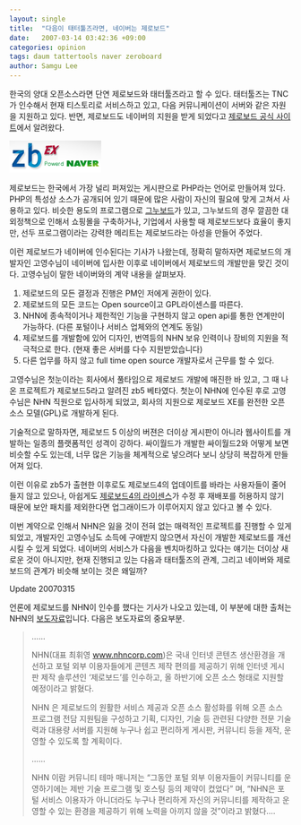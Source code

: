 ```yaml
---
layout: single
title:  "다음이 태터툴즈라면, 네이버는 제로보드"
date:   2007-03-14 03:42:36 +09:00
categories: opinion
tags: daum tattertools naver zeroboard
author: Samgu Lee
---
```

한국의 양대 오픈소스라면 단연 제로보드와 태터툴즈라고 할 수 있다. 태터툴즈는 TNC가 인수해서 현재 티스토리로 서비스하고 있고, 다음 커뮤니케이션이 서버와 같은 자원을 지원하고 있다. 반면, 제로보드도 네이버의 지원을 받게 되었다고 [제로보드 공식 사이트](http://www.nzeo.com/bbs/zboard.php?id=main_notice&amp;no=198)에서 알려왔다.

![NHN이 지원하는 제로보드](/assets/zeroboard-and-naver.gif)

제로보드는 한국에서 가장 널리 퍼져있는 게시판으로 PHP라는 언어로 만들어져 있다. PHP의 특성상 소스가 공개되어 있기 때문에 많은 사람이 자신의 필요에 맞게 고쳐서 사용하고 있다. 비슷한 용도의 프로그램으로 [그누보드](http://www.sir.co.kr/gnuboard4.php)가 있고, 그누보드의 경우 깔끔한 대외정책으로 인해서 쇼핑몰을 구축하거나, 기업에서 사용할 때 제로보드보다 효율이 좋지만, 선두 프로그램이라는 강력한 메리트는 제로보드라는 아성을 만들어 주었다.

이런 제로보드가 네이버에 인수된다는 기사가 나왔는데, 정확히 말하자면 제로보드의 개발자인 고영수님이 네이버에 입사한 이후로 네이버에서 제로보드의 개발만을 맞긴 것이다. 고영수님이 말한 네이버와의 계약 내용을 살펴보자.

1. 제로보드의 모든 결정과 진행은 PM인 저에게 권한이 있다.
2. 제로보드의 모든 코드는 Open source이고 GPL라이센스를 따른다.
3. NHN에 종속적이거나 제한적인 기능을 구현하지 않고 open api를 통한 연계만이 가능하다. (다른 포털이나 서비스 업체와의 연계도 동일)
4. 제로보드를 개발함에 있어 디자인, 번역등의 NHN 보유 인력이나 장비의 지원을 적극적으로 한다. (현재 좋은 서버를 다수 지원받았습니다)
5. 다른 업무를 하지 않고 full time open source 개발자로서 근무를 할 수 있다.

고영수님은 첫눈이라는 회사에서 풀타임으로 제로보드 개발에 매진한 바 있고, 그 때 나온 프로젝트가 제로보드5라고 알려진 zb5 베타였다. 첫눈이 NHN에 인수된 후로 고영수님은 NHN 직원으로 입사하게 되었고, 회사의 지원으로 제로보드 XE를 완전한 오픈소스 모델(GPL)로 개발하게 된다.

기술적으로 말하자면, 제로보드 5 이상의 버젼은 더이상 게시판이 아니라 웹사이트를 개발하는 일종의 플랫폼적인 성격이 강하다. 싸이월드가 개발한 싸이월드2와 어떻게 보면 비슷할 수도 있는데, 너무 많은 기능을 체계적으로 넣으려다 보니 상당히 복잡하게 만들어져 있다.

이런 이유로 zb5가 출현한 이후로도 제로보드4의 업데이트를 바라는 사용자들이 줄어들지 않고 있으나, 아쉽게도 [제로보드4의 라이센스](http://www.nzeo.com/manual/about_license.html)가 수정 후 재배포를 허용하지 않기 때문에 보안 패치를 제외한다면 업그래이드가 이루어지지 않고 있다고 볼 수 있다.

이번 계약으로 인해서 NHN은 잃을 것이 전혀 없는 매력적인 프로젝트를 진행할 수 있게 되었고, 개발자인 고영수님도 소득에 구애받지 않으면서 자신이 개발한 제로보드를 개선시킬 수 있게 되었다. 네이버의 서비스가 다음을 벤치마킹하고 있다는 얘기는 더이상 새로운 것이 아니지만, 현재 진행되고 있는 다음과 태터툴즈의 관계, 그리고 네이버와 제로보드의 관계가 비슷해 보이는 것은 왜일까?

Update 20070315

언론에 제로보드를 NHN이 인수를 했다는 기사가 나오고 있는데, 이 부분에 대한 출처는 NHN의 [보도자료](http://app.yonhapnews.co.kr/yna/basic/article/Press/YIBW_showPress.aspx?contents_id=RPR20070314009500353)입니다. 다음은 보도자료의 중요부분.
>
> ......
>
> NHN(대표 최휘영 www.nhncorp.com)은 국내 인터넷 콘텐츠 생산환경을 개선하고 포털 외부 이용자들에게 콘텐츠 제작 편의를 제공하기 위해 인터넷 게시판 제작 솔루션인 &#8216;제로보드&#8217;를 인수하고, 올 하반기에 오픈 소스 형태로 지원할 예정이라고 밝혔다.
>
> NHN 은 제로보드의 원활한 서비스 제공과 오픈 소스 활성화를 위해 오픈 소스 프로그램 전담 지원팀을 구성하고 기획, 디자인, 기술 등 관련된 다양한 전문 기술력과 대용량 서버를 지원해 누구나 쉽고 편리하게 게시판, 커뮤니티 등을 제작, 운영할 수 있도록 할 계획이다.
>
> ......
>
> NHN 이람 커뮤니티 테마 매니저는 &#8220;그동안 포털 외부 이용자들이 커뮤니티를 운영하기에는 제반 기술 프로그램 및 호스팅 등의 제약이 컸었다&#8221; 며, &#8220;NHN은 포털 서비스 이용자가 아니더라도 누구나 편리하게 자신의 커뮤니티를 제작하고 운영할 수 있는 환경을 제공하기 위해 노력을 아끼지 않을 것&#8221;이라고 밝혔다&#8230;.
